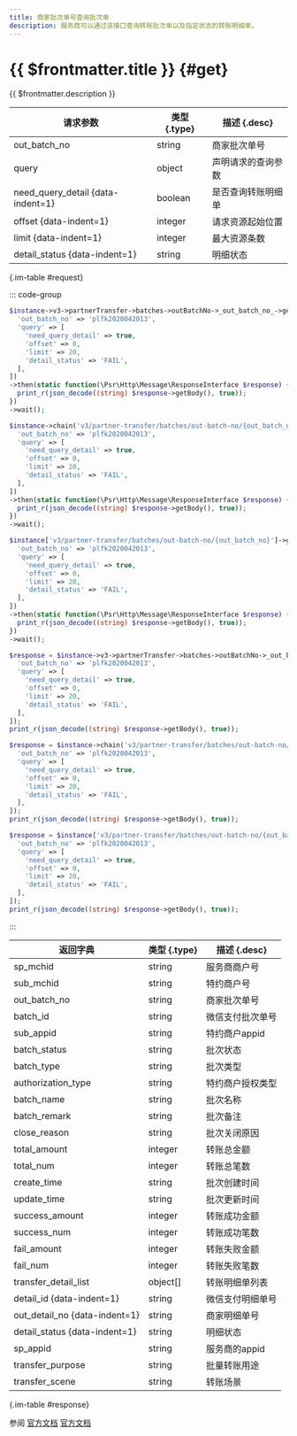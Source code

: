 ```yaml
---
title: 商家批次单号查询批次单
description: 服务商可以通过该接口查询转账批次单以及指定状态的转账明细单。
---
```


# {{ $frontmatter.title }} {#get}

{{ $frontmatter.description }}

| 请求参数 | 类型 {.type} | 描述 {.desc}
| --- | --- | ---
| out_batch_no | string | 商家批次单号
| query | object | 声明请求的查询参数
| need_query_detail {data-indent=1} | boolean | 是否查询转账明细单
| offset {data-indent=1} | integer | 请求资源起始位置
| limit {data-indent=1} | integer | 最大资源条数
| detail_status {data-indent=1} | string | 明细状态

{.im-table #request}

::: code-group

```php [异步纯链式]
$instance->v3->partnerTransfer->batches->outBatchNo->_out_batch_no_->getAsync([
  'out_batch_no' => 'plfk2020042013',
  'query' => [
    'need_query_detail' => true,
    'offset' => 0,
    'limit' => 20,
    'detail_status' => 'FAIL',
  ],
])
->then(static function(\Psr\Http\Message\ResponseInterface $response) {
  print_r(json_decode((string) $response->getBody(), true));
})
->wait();
```

```php [异步声明式]
$instance->chain('v3/partner-transfer/batches/out-batch-no/{out_batch_no}')->getAsync([
  'out_batch_no' => 'plfk2020042013',
  'query' => [
    'need_query_detail' => true,
    'offset' => 0,
    'limit' => 20,
    'detail_status' => 'FAIL',
  ],
])
->then(static function(\Psr\Http\Message\ResponseInterface $response) {
  print_r(json_decode((string) $response->getBody(), true));
})
->wait();
```

```php [异步属性式]
$instance['v3/partner-transfer/batches/out-batch-no/{out_batch_no}']->getAsync([
  'out_batch_no' => 'plfk2020042013',
  'query' => [
    'need_query_detail' => true,
    'offset' => 0,
    'limit' => 20,
    'detail_status' => 'FAIL',
  ],
])
->then(static function(\Psr\Http\Message\ResponseInterface $response) {
  print_r(json_decode((string) $response->getBody(), true));
})
->wait();
```

```php [同步纯链式]
$response = $instance->v3->partnerTransfer->batches->outBatchNo->_out_batch_no_->get([
  'out_batch_no' => 'plfk2020042013',
  'query' => [
    'need_query_detail' => true,
    'offset' => 0,
    'limit' => 20,
    'detail_status' => 'FAIL',
  ],
]);
print_r(json_decode((string) $response->getBody(), true));
```

```php [同步声明式]
$response = $instance->chain('v3/partner-transfer/batches/out-batch-no/{out_batch_no}')->get([
  'out_batch_no' => 'plfk2020042013',
  'query' => [
    'need_query_detail' => true,
    'offset' => 0,
    'limit' => 20,
    'detail_status' => 'FAIL',
  ],
]);
print_r(json_decode((string) $response->getBody(), true));
```

```php [同步属性式]
$response = $instance['v3/partner-transfer/batches/out-batch-no/{out_batch_no}']->get([
  'out_batch_no' => 'plfk2020042013',
  'query' => [
    'need_query_detail' => true,
    'offset' => 0,
    'limit' => 20,
    'detail_status' => 'FAIL',
  ],
]);
print_r(json_decode((string) $response->getBody(), true));
```

:::

| 返回字典 | 类型 {.type} | 描述 {.desc}
| --- | --- | ---
| sp_mchid | string | 服务商商户号
| sub_mchid | string | 特约商户号
| out_batch_no | string | 商家批次单号
| batch_id | string | 微信支付批次单号
| sub_appid | string | 特约商户appid
| batch_status | string | 批次状态
| batch_type | string | 批次类型
| authorization_type | string | 特约商户授权类型
| batch_name | string | 批次名称
| batch_remark | string | 批次备注
| close_reason | string | 批次关闭原因
| total_amount | integer | 转账总金额
| total_num | integer | 转账总笔数
| create_time | string | 批次创建时间
| update_time | string | 批次更新时间
| success_amount | integer | 转账成功金额
| success_num | integer | 转账成功笔数
| fail_amount | integer | 转账失败金额
| fail_num | integer | 转账失败笔数
| transfer_detail_list | object[] | 转账明细单列表
| detail_id {data-indent=1} | string | 微信支付明细单号
| out_detail_no {data-indent=1} | string | 商家明细单号
| detail_status {data-indent=1} | string | 明细状态
| sp_appid | string | 服务商的appid
| transfer_purpose | string | 批量转账用途
| transfer_scene | string | 转账场景

{.im-table #response}

参阅 [官方文档](https://pay.weixin.qq.com/wiki/doc/apiv3_partner/Offline/apis/chapter4_1_9.shtml) [官方文档](https://pay.weixin.qq.com/wiki/doc/apiv3/wxpay/pay/transfer_partner/chapter3_4.shtml)
